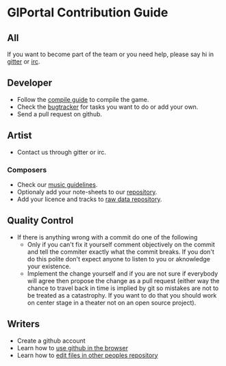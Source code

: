 # GlPortal Contribution Guide

## All
If you want to become part of the team or you need help, please say hi in [gitter](https://gitter.im/GlPortal/glPortal?utm_source=badge&utm_medium=badge&utm_campaign=pr-badge&utm_content=badge) or [irc](http://webchat.freenode.net/?channels=%23glportal&uio=d4).

## Developer
- Follow the [compile guide](https://github.com/GlPortal/glPortal/blob/master/COMPILE.md) to compile the game.
- Check the [bugtracker](https://bugs.glportal.de/) for tasks you want to do or add your own.
- Send a pull request on github.

## Artist
- Contact us through gitter or irc.

### Composers
- Check our [music guidelines](https://github.com/GlPortal/specification/blob/master/music.md).
- Optionaly add your note-sheets to our [repository](https://github.com/GlPortal/music).
- Add your licence and tracks to [raw data repository](https://github.com/GlPortal/glportal_raw_data/tree/master/audio/music).

## Quality Control
- If there is anything wrong with a commit do one of the following
  - Only if you can't fix it yourself comment objectively on the commit and tell the commiter exactly what the commit breaks. If you don't do this polite don't expect anyone to listen to you or aknowledge your existence.
  - Implement the change yourself and if you are not sure if everybody will agree then propose the change as a pull request (either way the chance to travel back in time is implied by git so mistakes are not to be treated as a catastrophy. If you want to do that you should work on center stage in a theater not on an open source project). 

## Writers
- Create a github account
- Learn how to [use github in the browser](https://help.github.com/articles/github-flow-in-the-browser/)
- Learn how to [edit files in other peoples repository](https://help.github.com/articles/editing-files-in-another-user-s-repository/)


